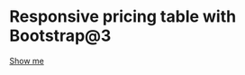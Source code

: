 # Responsive pricing table with Bootstrap@3

[Show me](https://alexkval.github.io/bt-pricing-table/)
